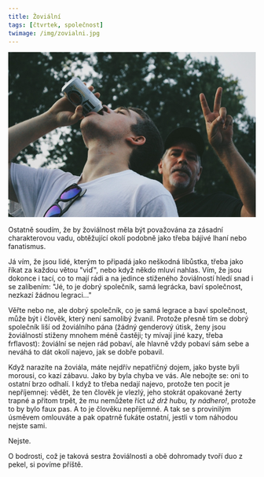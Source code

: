 ```yaml
---
title: Žoviální
tags: [čtvrtek, společnost]
twimage: /img/zovialni.jpg
---
```


![cover](/img/zovialni.jpg)

Ostatně soudím, že by žoviálnost měla být považována za zásadní charakterovou vadu, obtěžující okolí podobně jako třeba bájivé lhaní nebo fanatismus.

Já vím, že jsou lidé, kterým to připadá jako neškodná libůstka, třeba jako říkat za každou větou "viď", nebo když někdo mluví nahlas. Vím, že jsou dokonce i tací, co to mají rádi a na jedince stiženého žoviálností hledí snad i se zalíbením: "Jé, to je dobrý společník, samá legrácka, baví společnost, nezkazí žádnou legraci..."

Věřte nebo ne, ale dobrý společník, co je samá legrace a baví společnost, může být i člověk, který není samolibý žvanil. Protože přesně tím se dobrý společník liší od žoviálního pána (žádný genderový útisk, ženy jsou žoviálností stiženy mnohem méně častěji; ty mívají jiné kazy, třeba frflavost): žoviální se nejen rád pobaví, ale hlavně vždy pobaví sám sebe a neváhá to dát okolí najevo, jak se dobře pobavil.

Když narazíte na žoviála, máte nejdřív nepatřičný dojem, jako byste byli morousi, co kazí zábavu. Jako by byla chyba ve vás. Ale nebojte se: oni to ostatní brzo odhalí. I když to třeba nedají najevo, protože ten pocit je nepříjemnej: vědět, že ten člověk je vlezlý, jeho stokrát opakované žerty trapné a přitom trpět, že mu nemůžete říct _už drž hubu, ty nádhero!_, protože to by bylo faux pas. A to je člověku nepříjemné. A tak se s provinilým úsměvem omlouváte a pak opatrně ťukáte ostatní, jestli v tom náhodou nejste sami.

Nejste.

O bodrosti, což je taková sestra žoviálnosti a obě dohromady tvoří duo z pekel, si povíme příště.